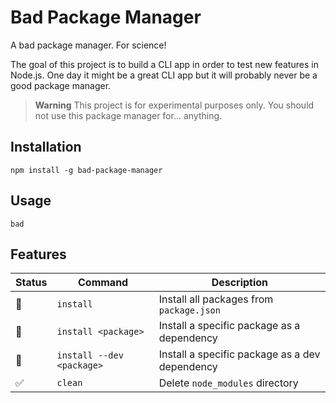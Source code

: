 # Bad Package Manager

A bad package manager. For science!

The goal of this project is to build a CLI app in order to test new features in Node.js. One day it might be a great CLI app but it will probably never be a good package manager.

> **Warning**
> This project is for experimental purposes only. You should not use this package manager for... anything.

## Installation

`npm install -g bad-package-manager`

## Usage

`bad`

## Features

| Status | Command                   | Description                                    |
| ------ | ------------------------- | ---------------------------------------------- |
| 🚧     | `install`                 | Install all packages from `package.json`       |
| 🚧     | `install <package>`       | Install a specific package as a dependency     |
| 🚧     | `install --dev <package>` | Install a specific package as a dev dependency |
| ✅     | `clean`                   | Delete `node_modules` directory                |

